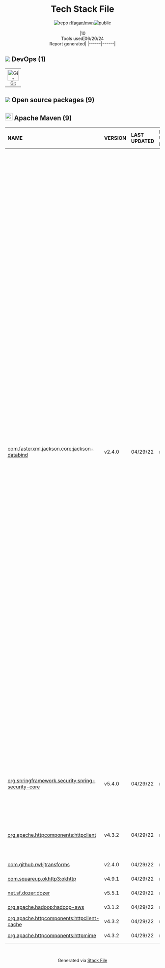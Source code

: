 <!--
&lt;--- Readme.md Snippet without images Start ---&gt;
## Tech Stack
rlfagan/mvn is built on the following main stack:



Full tech stack [here](/techstack.md)

&lt;--- Readme.md Snippet without images End ---&gt;

&lt;--- Readme.md Snippet with images Start ---&gt;
## Tech Stack
rlfagan/mvn is built on the following main stack:



Full tech stack [here](/techstack.md)

&lt;--- Readme.md Snippet with images End ---&gt;
-->
<div align="center">

# Tech Stack File
![](https://img.stackshare.io/repo.svg "repo") [rlfagan/mvn](https://github.com/rlfagan/mvn)![](https://img.stackshare.io/public_badge.svg "public")
<br/><br/>
|10<br/>Tools used|06/20/24 <br/>Report generated|
|------|------|
</div>

## <img src='https://img.stackshare.io/devops.svg'/> DevOps (1)
<table><tr>
  <td align='center'>
  <img width='36' height='36' src='https://img.stackshare.io/service/1046/git.png' alt='Git'>
  <br>
  <sub><a href="http://git-scm.com/">Git</a></sub>
  <br>
  <sub></sub>
</td>

</tr>
</table>


## <img src='https://img.stackshare.io/group.svg' /> Open source packages (9)</h2>

## <img width='24' height='24' src='https://img.stackshare.io/package_manager/977/default_9833f2ef0bbc2a946b4cc5e9307264033361076b.png'/> Apache Maven (9)

|NAME|VERSION|LAST UPDATED|LAST UPDATED BY|LICENSE|VULNERABILITIES|
|:------|:------|:------|:------|:------|:------|
|[com.fasterxml.jackson.core:jackson-databind](http://github.com/FasterXML/jackson)|v2.4.0|04/29/22|rlfagan |Apache-2.0|[CVE-2019-17267](https://github.com/advisories/GHSA-f3j5-rmmp-3fc5) (Critical)<br/>[CVE-2017-7525](https://github.com/advisories/GHSA-qxxx-2pp7-5hmx) (Critical)<br/>[CVE-2019-14540](https://github.com/advisories/GHSA-h822-r4r5-v8jg) (Critical)<br/>[CVE-2019-16335](https://github.com/advisories/GHSA-85cw-hj65-qqv9) (Critical)<br/>[CVE-2020-8840](https://github.com/advisories/GHSA-4w82-r329-3q67) (Critical)<br/>[CVE-2017-15095](https://github.com/advisories/GHSA-h592-38cm-4ggp) (Critical)<br/>[CVE-2018-14718](https://github.com/advisories/GHSA-645p-88qh-w398) (Critical)<br/>[CVE-2018-19362](https://github.com/advisories/GHSA-c8hm-7hpq-7jhg) (Critical)<br/>[CVE-2019-20330](https://github.com/advisories/GHSA-gww7-p5w4-wrfv) (Critical)<br/>[CVE-2018-11307](https://github.com/advisories/GHSA-qr7j-h6gg-jmgc) (Critical)<br/>[CVE-2017-17485](https://github.com/advisories/GHSA-rfx6-vp9g-rh7v) (Critical)<br/>[CVE-2018-14719](https://github.com/advisories/GHSA-4gq5-ch57-c2mg) (Critical)<br/>[CVE-2019-17531](https://github.com/advisories/GHSA-gjmw-vf9h-g25v) (Critical)<br/>[CVE-2019-16943](https://github.com/advisories/GHSA-fmmc-742q-jg75) (Critical)<br/>[CVE-2019-14379](https://github.com/advisories/GHSA-6fpp-rgj9-8rwc) (Critical)<br/>[CVE-2020-9548](https://github.com/advisories/GHSA-p43x-xfjf-5jhr) (Critical)<br/>[CVE-2019-16942](https://github.com/advisories/GHSA-mx7p-6679-8g3q) (Critical)<br/>[CVE-2018-7489](https://github.com/advisories/GHSA-cggj-fvv3-cqwv) (Critical)<br/>[CVE-2020-9547](https://github.com/advisories/GHSA-q93h-jc49-78gg) (Critical)<br/>[CVE-2019-14892](https://github.com/advisories/GHSA-cf6r-3wgc-h863) (High)<br/>[CVE-2020-10673](https://github.com/advisories/GHSA-fqwf-pjwf-7vqv) (High)<br/>[CVE-2018-12022](https://github.com/advisories/GHSA-cjjf-94ff-43w7) (High)<br/>[CVE-2019-12086](https://github.com/advisories/GHSA-5ww9-j83m-q7qx) (High)<br/>[CVE-2020-10650](https://github.com/advisories/GHSA-rpr3-cw39-3pxh) (High)<br/>[CVE-2020-24750](https://github.com/advisories/GHSA-qjw2-hr98-qgfh) (High)<br/>[CVE-2021-20190](https://github.com/advisories/GHSA-5949-rw7g-wx7w) (High)<br/>[CVE-2020-35728](https://github.com/advisories/GHSA-5r5r-6hpj-8gg9) (High)<br/>[CVE-2022-42004](https://github.com/advisories/GHSA-rgv9-q543-rqg4) (High)<br/>[CVE-2020-36181](https://github.com/advisories/GHSA-cvm9-fjm9-3572) (High)<br/>[CVE-2019-14439](https://github.com/advisories/GHSA-gwp4-hfv6-p7hw) (High)<br/>[CVE-2020-36186](https://github.com/advisories/GHSA-v585-23hc-c647) (High)<br/>[CVE-2020-24616](https://github.com/advisories/GHSA-h3cw-g4mq-c5x2) (High)<br/>[CVE-2020-35490](https://github.com/advisories/GHSA-wh8g-3j2c-rqj5) (High)<br/>[CVE-2020-35491](https://github.com/advisories/GHSA-r3gr-cxrf-hg25) (High)<br/>[CVE-2022-42003](https://github.com/advisories/GHSA-jjjh-jjxp-wpff) (High)<br/>[CVE-2020-36182](https://github.com/advisories/GHSA-89qr-369f-5m5x) (High)<br/>[CVE-2020-36179](https://github.com/advisories/GHSA-9gph-22xh-8x98) (High)<br/>[CVE-2020-36185](https://github.com/advisories/GHSA-8w26-6f25-cm9x) (High)<br/>[CVE-2020-36180](https://github.com/advisories/GHSA-8c4j-34r4-xr8g) (High)<br/>[CVE-2020-36184](https://github.com/advisories/GHSA-m6x4-97wx-4q27) (High)<br/>[CVE-2020-36183](https://github.com/advisories/GHSA-9m6f-7xcq-8vf8) (High)<br/>[CVE-2020-36188](https://github.com/advisories/GHSA-f9xh-2qgp-cq57) (High)<br/>[CVE-2020-36187](https://github.com/advisories/GHSA-r695-7vr9-jgc2) (High)<br/>[CVE-2020-36189](https://github.com/advisories/GHSA-vfqx-33qm-g869) (High)<br/>[CVE-2018-5968](https://github.com/advisories/GHSA-w3f4-3q6j-rh82) (High)<br/>[CVE-2020-36518](https://github.com/advisories/GHSA-57j2-w4cx-62h2) (High)<br/>[CVE-2019-12814](https://github.com/advisories/GHSA-cmfg-87vq-g5g4) (Moderate)<br/>[CVE-2019-12384](https://github.com/advisories/GHSA-mph4-vhrx-mv67) (Moderate)|
|[org.springframework.security:spring-security-core](http://spring.io/spring-security)|v5.4.0|04/29/22|rlfagan |Apache-2.0|[CVE-2022-22978](https://github.com/advisories/GHSA-hh32-7344-cg2f) (Critical)<br/>[CVE-2021-22119](https://github.com/advisories/GHSA-w9jg-gvgr-354m) (High)<br/>[CVE-2024-22257](https://github.com/advisories/GHSA-f3jh-qvm4-mg39) (High)<br/>[CVE-2022-22976](https://github.com/advisories/GHSA-wx54-3278-m5g4) (Moderate)|
|[org.apache.httpcomponents:httpclient](http://hc.apache.org/httpcomponents-client)|v4.3.2|04/29/22|rlfagan |Apache-2.0|[CVE-2015-5262](https://github.com/advisories/GHSA-fmj5-wv96-r2ch) (Moderate)<br/>[CVE-2020-13956](https://github.com/advisories/GHSA-7r82-7xv7-xcpj) (Moderate)<br/>[CVE-2014-3577](https://github.com/advisories/GHSA-cfh5-3ghh-wfjx) (Moderate)|
|[com.github.rwl:jtransforms](http://sourceforge.net/projects/jtransforms/)|v2.4.0|04/29/22|rlfagan |GPL-2.0+|N/A|
|[com.squareup.okhttp3:okhttp](https://github.com/square/okhttp)|v4.9.1|04/29/22|rlfagan |Apache-2.0|N/A|
|[net.sf.dozer:dozer]()|v5.5.1|04/29/22|rlfagan |Apache-2.0|N/A|
|[org.apache.hadoop:hadoop-aws]()|v3.1.2|04/29/22|rlfagan |Apache-2.0|N/A|
|[org.apache.httpcomponents:httpclient-cache](http://hc.apache.org/httpcomponents-client)|v4.3.2|04/29/22|rlfagan |Apache-2.0|N/A|
|[org.apache.httpcomponents:httpmime](http://hc.apache.org/httpcomponents-client)|v4.3.2|04/29/22|rlfagan |Apache-2.0|N/A|

<br/>
<div align='center'>

Generated via [Stack File](https://github.com/marketplace/stack-file)
